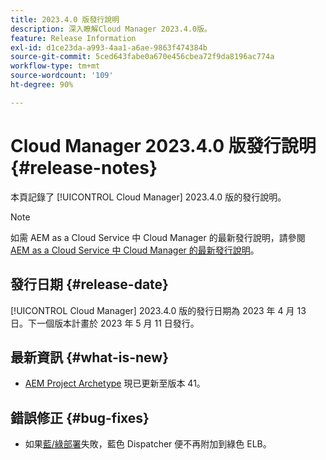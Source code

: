 ```yaml
---
title: 2023.4.0 版發行說明
description: 深入瞭解Cloud Manager 2023.4.0版。
feature: Release Information
exl-id: d1ce23da-a993-4aa1-a6ae-9863f474384b
source-git-commit: 5ced643fabe0a670e456cbea72f9da8196ac774a
workflow-type: tm+mt
source-wordcount: '109'
ht-degree: 90%

---
```


# Cloud Manager 2023.4.0 版發行說明 {#release-notes}

本頁記錄了 [!UICONTROL Cloud Manager] 2023.4.0 版的發行說明。

>[!NOTE]
>
>如需 AEM as a Cloud Service 中 Cloud Manager 的最新發行說明，請參閱 [AEM as a Cloud Service 中 Cloud Manager 的最新發行說明](https://experienceleague.adobe.com/zh-hant/docs/experience-manager-cloud-service/content/release-notes/cloud-manager/current)。

## 發行日期 {#release-date}

[!UICONTROL Cloud Manager] 2023.4.0 版的發行日期為 2023 年 4 月 13 日。下一個版本計畫於 2023 年 5 月 11 日發行。

## 最新資訊 {#what-is-new}

* [AEM Project Archetype](https://experienceleague.adobe.com/zh-hant/docs/experience-manager-core-components/using/developing/archetype/overview) 現已更新至版本 41。

## 錯誤修正 {#bug-fixes}

* 如果[藍/綠部署](/help/introduction.md#blue-green)失敗，藍色 Dispatcher 便不再附加到綠色 ELB。
